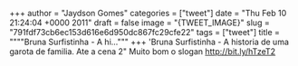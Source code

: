 
+++
author = "Jaydson Gomes"
categories = ["tweet"]
date = "Thu Feb 10 21:24:04 +0000 2011"
draft = false
image = "{TWEET_IMAGE}"
slug = "791fdf73cb6ec153d616e6d950dc867fc29cfe22"
tags = ["tweet"]
title = """"Bruna Surfistinha - A hi..."""
+++
'Bruna Surfistinha - A historia de uma garota de familia. Ate a cena 2" Muito bom o slogan http://bit.ly/hTzeT2
